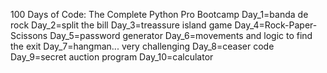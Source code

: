 100 Days of Code: The Complete Python Pro Bootcamp
Day_1=banda de rock
Day_2=split the bill
Day_3=treassure island game
Day_4=Rock-Paper-Scissons
Day_5=password generator
Day_6=movements and logic to find the exit
Day_7=hangman... very challenging
Day_8=ceaser code
Day_9=secret auction program
Day_10=calculator

